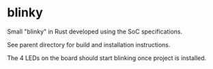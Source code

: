 # blinky

Small "blinky" in Rust developed using the SoC specifications.

See parent directory for build and installation instructions.

The 4 LEDs on the board should start blinking once project is installed.
